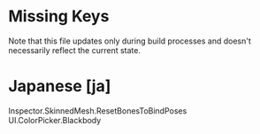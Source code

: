 # Missing Keys
Note that this file updates only during build processes and doesn't necessarily reflect the current state.

# Japanese [ja]
Inspector.SkinnedMesh.ResetBonesToBindPoses  
UI.ColorPicker.Blackbody  

